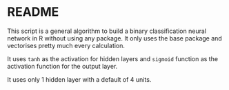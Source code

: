 # README
This script is a general algorithm to build a binary classification neural network in R without using any package. It only uses the base package and vectorises pretty much every calculation.  

It uses `tanh` as the activation for hidden layers and `sigmoid` function as the activation function for the output layer.  

It uses only 1 hidden layer with a default of 4 units.  


